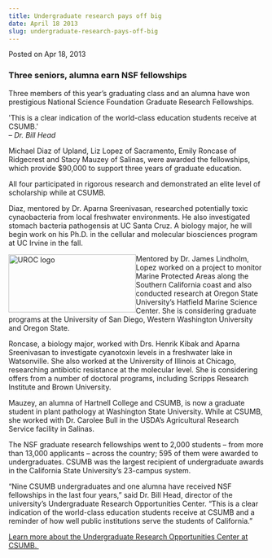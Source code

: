 ```yaml
---
title: Undergraduate research pays off big
date: April 18 2013
slug: undergraduate-research-pays-off-big
---
```


 



<span class="date">Posted on Apr 18, 2013    </span>
<h3>Three seniors, alumna earn NSF fellowships</h3>
<p>Three members of this year&#x2019;s graduating class and an alumna have
won prestigious National Science Foundation Graduate Research
Fellowships.</p>
<p class="pullquote">&apos;This is a clear indication of the world-class
education students receive at CSUMB.&apos;<br>
<em>&#x2013; Dr. Bill Head</em></br></p>
<p>Michael Diaz of Upland, Liz Lopez of Sacramento, Emily Roncase
of Ridgecrest and Stacy Mauzey of Salinas, were awarded the
fellowships, which provide $90,000 to support three years of
graduate education.</p>
<p>All four participated in rigorous research and demonstrated an
elite level of scholarship while at CSUMB.</p>
<p>Diaz, mentored by Dr. Aparna Sreenivasan, researched potentially
toxic cynaobacteria from local freshwater environments. He also
investigated stomach bacteria pathogensis at UC Santa Cruz. A
biology major, he will begin work on his Ph.D. in the cellular and
molecular biosciences program at UC Irvine in the fall.</p>
<p><img alt="UROC logo" src="https://news.csumb.edu/sites/default/files/65/attachments/news/images/uroc_logo_for_web.jpg" style="float:left; width:250px; height:114px">Mentored by Dr.
James Lindholm, Lopez worked on a project to monitor Marine
Protected Areas along the Southern California coast and also
conducted research at Oregon State University&#x2019;s Hatfield Marine
Science Center. She is considering graduate programs at the
University of San Diego, Western Washington University and Oregon
State.</img></p>
<p>Roncase, a biology major, worked with Drs. Henrik Kibak and
Aparna Sreenivasan to investigate cyanotoxin levels in a freshwater
lake in Watsonville. She also worked at the University of Illinois
at Chicago, researching antibiotic resistance at the molecular
level. She is considering offers from a number of doctoral
programs, including Scripps Research Institute and Brown
University.</p>
<p>Mauzey, an alumna of Hartnell College and CSUMB, is now a
graduate student in plant pathology at Washington State University.
While at CSUMB, she worked with Dr. Carolee Bull in the USDA&#x2019;s
Agricultural Research Service facility in Salinas.</p>
<p>The NSF graduate research fellowships went to 2,000 students &#x2013;
from more than 13,000 applicants &#x2013; across the country; 595 of them
were awarded to undergraduates. CSUMB was the largest recipient of
undergraduate awards in the California State University&#x2019;s 23-campus
system.</p>
<p>&#x201C;Nine CSUMB undergraduates and one alumna have received NSF
fellowships in the last four years,&#x201D; said Dr. Bill Head, director
of the university&#x2019;s Undergraduate Research Opportunities Center.
&#x201C;This is a clear indication of the world-class education students
receive at CSUMB and a reminder of how well public institutions
serve the students of California.&#x201D;</p>
<p><a href="https://csumb.edu/uroc" rel="nofollow">Learn more about
the Undergraduate Research Opportunities Center at
CSUMB.&#xA0;</a></p>





 
